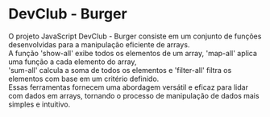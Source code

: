 <h1>DevClub - Burger</h1>
O projeto JavaScript DevClub - Burger consiste em um conjunto de funções desenvolvidas para a manipulação eficiente de arrays. <br>
A função 'show-all' exibe todos os elementos de um array, 'map-all' aplica uma função a cada elemento do array, <br>
'sum-all' calcula a soma de todos os elementos e 'filter-all' filtra os elementos com base em um critério definido. <br>
Essas ferramentas fornecem uma abordagem versátil e eficaz para lidar com dados em arrays, tornando o processo de manipulação de dados mais simples e intuitivo.
